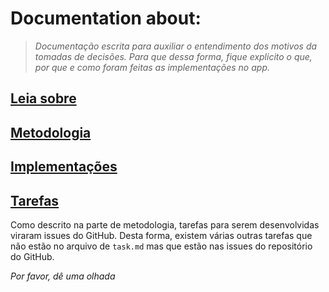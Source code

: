 # Documentation about:

> *Documentação escrita para auxiliar o entendimento dos motivos
da tomadas de decisões. Para que dessa forma,
fique explicito o que, por que e como foram feitas as implementações
no app.*

## [Leia sobre](about.md)

## [Metodologia](methodology.md)

## [Implementações](tech.md)

## [Tarefas](tasks.md)

Como descrito na parte de metodologia, tarefas para serem
desenvolvidas viraram issues do GitHub. Desta forma, existem várias
outras tarefas que não estão no arquivo de `task.md` mas que estão
nas issues do repositório do GitHub.

*Por favor, dê uma olhada*
